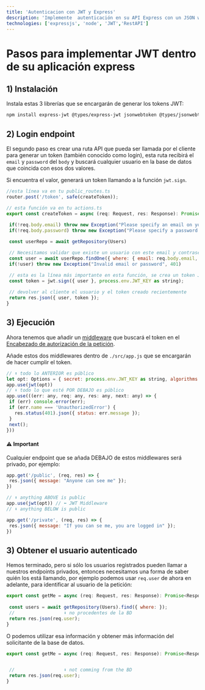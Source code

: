 ```yaml
---
title: 'Autenticacion con JWT y Express'
description: 'Implemente  autenticación en su API Express con un JSON web token'
technologies: ['expressjs', 'node', 'JWT','RestAPI']
---
```


# Pasos para implementar JWT dentro de su aplicación express

## 1) Instalación

Instala estas 3 librerías que se encargarán de generar los tokens JWT:

```bash
npm install express-jwt @types/express-jwt jsonwebtoken @types/jsonwebtoken --save
```

## 2) Login endpoint

El segundo paso es crear una ruta API que pueda ser llamada por el cliente para generar un token (también conocido como login), esta ruta recibirá el `email` y `password` del `body` y buscará cualquier usuario en la base de datos que coincida con esos dos valores.

Si encuentra el valor, generará un token llamando a la función `jwt.sign`.

```js
//esta línea va en tu public_routes.ts
router.post('/token', safe(createToken));

// esta función va en tu actions.ts
export const createToken = async (req: Request, res: Response): Promise<Response> =>{
  
 if(!req.body.email) throw new Exception("Please specify an email on your request body", 400)
 if(!req.body.password) throw new Exception("Please specify a password on your request body", 400)

 const userRepo = await getRepository(Users)

 // Necesitamos validar que existe un usuario con este email y contraseña en la BD
 const user = await userRepo.findOne({ where: { email: req.body.email, password: req.body.password }})
 if(!user) throw new Exception("Invalid email or password", 401)

 // esta es la línea más importante en esta función, se crea un token JWT
 const token = jwt.sign({ user }, process.env.JWT_KEY as string);
 
 // devolver al cliente el usuario y el token creado recientemente
 return res.json({ user, token });
}
```

## 3) Ejecución

Ahora tenemos que añadir un [middleware](https://developer.okta.com/blog/2018/09/13/build-and-understand-express-middleware-through-examples) que buscará el token en el [Encabezado de autorización de la petición](https://blog.restcase.com/restful-api-authentication-basics/).

Añade estos dos middlewares dentro de `./src/app.js` que se encargarán de hacer cumplir el token.

```js
// ⬆ todo lo ANTERIOR es público
let opt: Options = { secret: process.env.JWT_KEY as string, algorithms: ["HS256"] }
app.use(jwt(opt))
// ⬇ todo lo que esté POR DEBAJO es público
app.use(((err: any, req: any, res: any, next: any) => {
 if (err) console.error(err);
 if (err.name === 'UnauthorizedError') {
   res.status(401).json({ status: err.message });
 }
 next();
}))
```

#### ⚠️ Important

Cualquier endpoint que se añada DEBAJO de estos middlewares será privado, por ejemplo:

```js
app.get('/public', (req, res) => {
 res.json({ message: "Anyone can see me" }); 
})

// ⬆ anything ABOVE is public
app.use(jwt(opt)) // ⬅ JWT Middleware
// ⬇ anything BELOW is public

app.get('/private', (req, res) => {
 res.json({ message: "If you can se me, you are logged in" }); 
})
```

## 3) Obtener el usuario autenticado

Hemos terminado, pero si sólo los usuarios registrados pueden llamar a nuestros endpoints privados, entonces necesitamos una forma de saber quién los está llamando, por ejemplo podemos usar `req.user` de ahora en adelante, para identificar al usuario de la petición:

```js
export const getMe = async (req: Request, res: Response): Promise<Response> =>{
 
 const users = await getRepository(Users).find({ where: });
 //                  ⬇ no procedentes de la BD
 return res.json(req.user);
}
```

O podemos utilizar esa información y obtener más información del solicitante de la base de datos.

```js
export const getMe = async (req: Request, res: Response): Promise<Response> =>{


 //                  ⬇ not comming from the BD
 return res.json(req.user);
}
```
